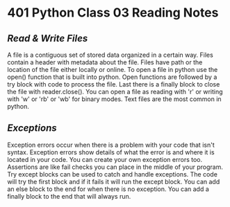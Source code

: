 # 401 Python Class 03 Reading Notes

## <i>Read & Write Files</i>
A file is a contiguous set of stored data organized in a certain way. Files contain a header with metadata about the file. Files have path or the location of the file either locally or online. To open a file in python use the open() function that is built into python. Open functions are followed by a try block with code to process the file. Last there is a finally block to close the file with reader.close(). You can open a file as reading with 'r' or writing with 'w' or 'rb' or 'wb' for binary modes. Text files are the most common in python. 

## <i>Exceptions</i>
Exception errors occur when there is a problem with your code that isn't syntax. Exception errors show details of what the error is and where it is located in your code. You can create your own exception errors too. Assertions are like fail checks you can place in the middle of your program. Try except blocks can be used to catch and handle exceptions. The code will try the first block and if it fails it will run the except block. You can add an else block to the end for when there is no exception. You can add a finally block to the end that will always run. 